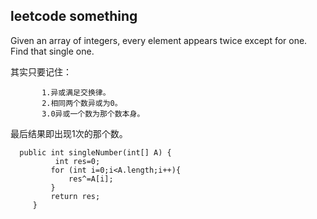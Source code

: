 ## leetcode something

Given an array of integers, every element appears twice except for one. Find that single one.


其实只要记住：

           1.异或满足交换律。
           2.相同两个数异或为0。
           3.0异或一个数为那个数本身。

最后结果即出现1次的那个数。


      public int singleNumber(int[] A) {
              int res=0;
             for (int i=0;i<A.length;i++){
                 res^=A[i];
             }
             return res;
         }
